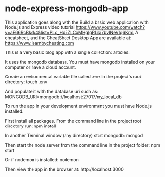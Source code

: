 # node-express-mongodb-app

This application goes along with the Build a basic web application with Node.js and Express video tutorial
https://www.youtube.com/watch?v=aE66RcBksk4&list=PLc_Hd5ZLCxMHgIgRLikj7bvINeVIq6KmL
A cheatsheet, and the CheatSheet Desktop App are available at: https://www.learnbycheating.com

This is a very basic blog app with a single collection: articles.

It uses the mongodb database.
You must have mongodb installed on your computer or have a cloud account.

Create an evironmental variable file called .env in the project's root directory: 
touch .env

And populate it with the database uri such as:
MONGODB_URI=mongodb://localhost:27017/my_local_db

To run the app in your development environment you must have Node.js installed. 

First install all packages. From the command line in the project root directory run: npm install

In another Terminal window (any directory) start mongodb: mongod

Then start the node server from the command line in the project folder: npm start

  Or if nodemon is installed: nodemon

Then view the app in the browser at: http://localhost:3000